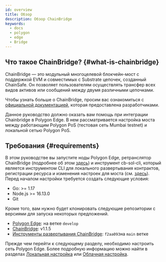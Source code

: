 ```yaml
---
id: overview
title: Обзор
description: Обзор ChainBridge
keywords:
  - docs
  - polygon
  - edge
  - Bridge
---
```


## Что такое ChainBridge? {#what-is-chainbridge}

ChainBridge — это модульный многоцелевой блокчейн-мост с поддержкой EVM и совместимых с Substrate цепочек, созданный ChainSafe. Он позволяет пользователям осуществлять трансфер всех видов активов или сообщений между двумя различными цепочками.

Чтобы узнать больше о ChainBridge, просим вас ознакомиться с [официальной документацией](https://chainbridge.chainsafe.io/), которая предоставлена разработчиками.

Данное руководство должно оказать вам помощь при интеграции Chainbridge в Polygon Edge. В нем рассматривается настройка моста между работающим Polygon PoS (тестовая сеть Mumbai testnet) и локальной сетью Polygon PoS.

## Требования {#requirements}

В этом руководстве вы запустите ноды Polygon Edge, ретранслятор ChainBridge (подробнее об этом [здесь](/docs/edge/additional-features/chainbridge/definitions)) и инструмент cb-sol-cli, который является инструментом CLI для локального развертывания контрактов, регистрации ресурса и изменения настроек для моста (см. [здесь](https://chainbridge.chainsafe.io/cli-options/#cli-options)). Перед началом настройки требуется создать следующие условия:

* Go: >= 1.17
* Node.js >= 16.13.0
* Git


Кроме того, вам нужно будет клонировать следующие репозитории с версиями для запуска некоторых предложений.

* [Polygon Edge](https://github.com/0xPolygon/polygon-edge): на ветке `develop`
* [ChainBridge](https://github.com/ChainSafe/ChainBridge): v1.1.5
* [Инструменты развертывания ChainBridge](https://github.com/ChainSafe/chainbridge-deploy): `f2aa093`на `main` ветке


Прежде чем перейти к следующему разделу, необходимо настроить сеть Polygon Edge. Более подробную информацию можно найти в разделах [Локальная настройка](/docs/edge/get-started/set-up-ibft-locally) или [Облачная настройка](/docs/edge/get-started/set-up-ibft-on-the-cloud).
